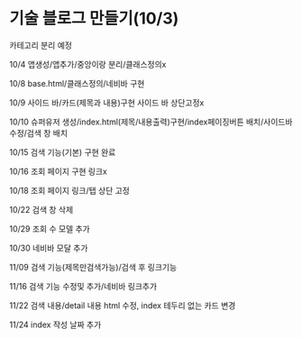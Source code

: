 # 기술 블로그 만들기(10/3)

카테고리 분리 예정

10/4  앱생성/앱추가/중앙이랑 분리/클래스정의x

10/8  base.html/클래스정의/네비바  구현

10/9 사이드 바/카드(제목과 내용)구현 사이드 바 상단고정x

10/10 슈퍼유저 생성/index.html(제목/내용출력)구현/index페이징버튼 배치/사이드바 수정/검색 창 배치

10/15 검색 기능(기본) 구현 완료

10/16 조회 페이지 구현 링크x

10/18 조회 페이지 링크/탭 상단 고정

10/22 검색 창 삭제 

10/29 조회 수 모델 추가

10/30 네비바 모달 추가 

11/09 검색 기능(제목만검색가능)/검색 후 링크기능

11/16 검색 기능 수정및 추가/네비바 링크추가

11/22 검색 내용/detail 내용 html 수정, index 테두리 없는 카드 변경

11/24 index 작성 날짜 추가
